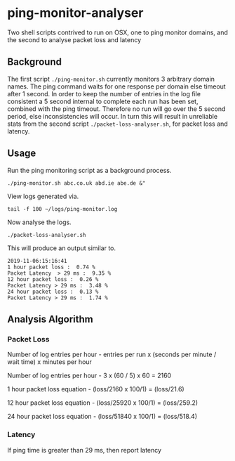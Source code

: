 # ping-monitor-analyser

Two shell scripts contrived to run on OSX, one to ping monitor domains, and the second to analyse packet loss and latency

## Background

The first script  `./ping-monitor.sh` currently monitors 3 arbitrary domain names. The ping command waits for one response per domain else timeout after 1 second. In order to keep the number of entries in the log file consistent a 5 second internal to complete each run has been set, combined with the ping timeout. Therefore no run will go over the 5 second period, else inconsistencies will occur. In turn this will result in unreliable stats from the second script `./packet-loss-analyser.sh`, for packet loss and latency.

## Usage

Run the ping monitoring script as a background process.

```
./ping-monitor.sh abc.co.uk abd.ie abe.de &"
```

View logs generated via.

```
tail -f 100 ~/logs/ping-monitor.log
```

Now analyse the logs.

```
./packet-loss-analyser.sh
```

This will produce an output similar to.

```
2019-11-06:15:16:41
1 hour packet loss :  0.74 %
Packet Latency  > 29 ms :  9.35 %
12 hour packet loss :  0.26 %
Packet Latency > 29 ms :  3.48 %
24 hour packet loss :  0.13 %
Packet Latency > 29 ms :  1.74 %
```

## Analysis Algorithm

### Packet Loss

Number of log entries per hour
    - entries per run x (seconds per minute / wait time) x minutes per hour

Number of log entries per hour
    - 3 x (60 / 5) x 60 = 2160

1 hour packet loss equation
    - (loss/2160 x 100/1) = (loss/21.6)

12 hour packet loss equation
    - (loss/25920 x 100/1) = (loss/259.2)

24 hour packet loss equation
    - (loss/51840 x 100/1) = (loss/518.4)

### Latency

If ping time is greater than 29 ms, then report latency
